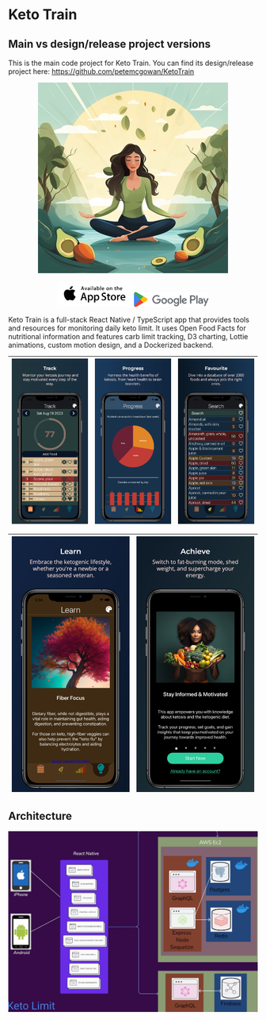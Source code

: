 # Keto Train

## Main vs design/release project versions

This is the main code project for Keto Train. You can find its design/release project here:
https://github.com/petemcgowan/KetoTrain


<div align="center">

![Keto Train Logo](/img/01_Logo_Keto_Train.jpeg)

</div>

<div align="center">

<a href="https://apps.apple.com/us/app/keto-train/id6463052792"><img src="/img/app-store-available-on-the.svg" width="30%"></a>
<a href="https://play.google.com/store/apps/developer?id=Buachaill+Maith"><img src="/img/Google_Play_2022_logo.svg" width="30%"></a>

</div>

Keto Train is a full-stack React Native / TypeScript app that provides tools and resources for monitoring daily keto limit. It uses Open Food Facts for nutritional information and features carb limit tracking, D3 charting, Lottie animations, custom motion design, and a Dockerized backend.

| ![Image 1](/img/projects/KL_1_Track_iPhone_13.jpeg) | ![Image 2](/img/projects/KL_2_Progress_iPhone_13.jpeg) | ![Image 3](/img/projects/KL_3_Favourite_iPhone_13.jpeg) | 
|:---:|:---:|:---:|

| ![Image 4](/img/projects/KL_4_Learn_iPhone_13.jpeg) | ![Image 5](/img/projects/KL_5_Achieve_iPhone_13.jpeg) |
|:---:|:---:|


## Architecture
![Keto Train Architecture](/img/presentation/027slide_KetoLimitRepalce.jpeg)
